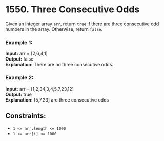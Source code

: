 # 1550. Three Consecutive Odds

Given an integer array `arr`, return `true` if there are three consecutive odd numbers in the array. Otherwise, return `false`.
 
### Example 1:
**Input:** arr = [2,6,4,1]  
**Output:** false  
**Explanation:** There are no three consecutive odds.

### Example 2:
**Input:** arr = [1,2,34,3,4,5,7,23,12]  
**Output:** true  
**Explanation:** [5,7,23] are three consecutive odds  

## Constraints:
- `1 <= arr.length <= 1000`
- `1 <= arr[i] <= 1000`
